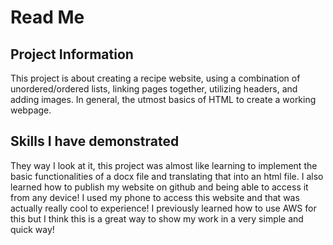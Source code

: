 # Read Me

## Project Information
This project is about creating a recipe website, using a combination of unordered/ordered lists, linking pages together, utilizing headers, and adding images. In general, the utmost basics of HTML to create a working webpage.

## Skills I have demonstrated
They way I look at it, this project was almost like learning to implement the basic functionalities of a docx file and translating that into an html file. I also learned how to publish my website on github and being able to access it from any device! I used my phone to access this website and that was actually really cool to experience! I previously learned how to use AWS for this but I think this is a great way to show my work in a very simple and quick way!

